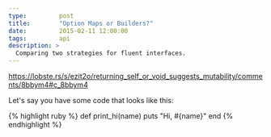 ```yaml
---
type:         post
title:        "Option Maps or Builders?"
date:         2015-02-11 12:00:00
tags:         api
description: >
  Comparing two strategies for fluent interfaces.
---
```


https://lobste.rs/s/ezit2o/returning_self_or_void_suggests_mutability/comments/8bbym4#c_8bbym4

Let's say you have some code that looks like this:

{% highlight ruby %}
def print_hi(name)
  puts "Hi, #{name}"
end
{% endhighlight %}
